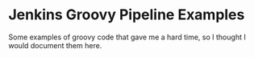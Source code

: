 # Jenkins Groovy Pipeline Examples

Some examples of groovy code that gave me a hard time, so I thought I would document them here.
